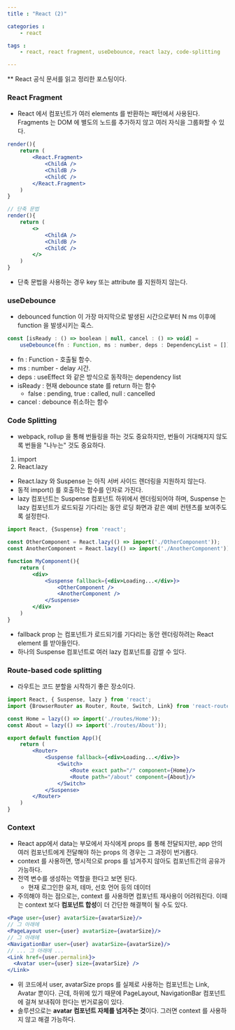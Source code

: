 ```yaml
---
title : "React (2)"

categories :
    - react

tags :
    - react, react fragment, useDebounce, react lazy, code-splitting

---
```

  ** React 공식 문서를 읽고 정리한 포스팅이다.

### React Fragment
- React 에서 컴포넌트가 여러 elements 를 반환하는 패턴에서 사용된다. Fragments 는 DOM 에 별도의 노드를 추가하지 않고 여러 자식을 그룹화할 수 있다.

```jsx
render(){
    return (
        <React.Fragment>
            <ChildA />
            <ChildB />
            <ChildC />
        </React.Fragment>
    )
}

// 단축 문법
render(){
    return (
        <>
            <ChildA />
            <ChildB />
            <ChildC />
        </>
    )
}
```

- 단축 문법을 사용하는 경우 key 또는 attribute 를 지원하지 않는다.


### useDebounce
- debounced function 이 가장 마지막으로 발생된 시간으로부터 N ms 이후에 function 을 발생시키는 훅스.

```jsx
const [isReady : () => boolean | null, cancel : () => void] = 
    useDebounce(fn : Function, ms : number, deps : DependencyList = []);
```
- fn : Function - 호출될 함수.
- ms : number - delay 시간.
- deps : useEffect 와 같은 방식으로 동작하는 dependency list
- isReady : 현재 debounce state 를 return 하는 함수
    - false : pending, true : called, null : cancelled
- cancel : debounce 취소하는 함수

### Code Splitting
- webpack, rollup 을 통해 번들링을 하는 것도 중요하지만, 번들이 거대해지지 않도록 번들을 "나누는" 것도 중요하다.
1. import
2. React.lazy
- React.lazy 와 Suspense 는 아직 서버 사이드 렌더링을 지원하지 않는다.
- 동적 import() 를 호출하는 함수를 인자로 가진다.
- lazy 컴포넌트는 Suspense 컴포넌트 하위에서 렌더링되어야 하며, Suspense 는 lazy 컴포넌트가 로드되길 기다리는 동안 로딩 화면과 같은 예비 컨텐츠를 보여주도록 설정한다.

```jsx
import React, {Suspense} from 'react';

const OtherComponent = React.lazy(() => import('./OtherComponent'));
const AnotherComponent = React.lazy(() => import('./AnotherComponent'));

function MyComponent(){
    return (
        <div>
            <Suspense fallback={<div>Loading...</div>}>
                <OtherComponent /> 
                <AnotherComponent />
            </Suspense>
        </div>
    )
}
```

- fallback prop 는 컴포넌트가 로드되기를 기다리는 동안 렌더링하려는 React element 를 받아들인다. 
- 하나의 Suspense 컴포넌트로 여러 lazy 컴포넌트를 감쌀 수 있다.

### Route-based code splitting
- 라우트는 코드 분할을 시작하기 좋은 장소이다. 

```jsx
import React, { Suspense, lazy } from 'react';
import {BrowserRouter as Router, Route, Switch, Link} from 'react-router-dom';

const Home = lazy(() => import('./routes/Home'));
const About = lazy(() => import('./routes/About'));

export default function App(){
    return (
        <Router>
            <Suspense fallback={<div>Loading...</div>}>
                <Switch>
                    <Route exact path="/" component={Home}/>
                    <Route path="/about" component={About}/>
                </Switch>
            </Suspense>
        </Router>
    )
}
```

### Context
- React app에서 data는 부모에서 자식에게 props 를 통해 전달되지만, app 안의 여러 컴포넌트에게 전달해야 하는 props 의 경우는 그 과정이 번거롭다.
- context 를 사용하면, 명시적으로 props 를 넘겨주지 않아도 컴포넌트간의 공유가 가능하다.
- 전역 변수를 생성하는 역할을 한다고 보면 된다.
    - 현재 로그인한 유저, 테마, 선호 언어 등의 데이터
- 주의해야 하는 점으로는, context 를 사용하면 컴포넌트 재사용이 어려워진다. 이때는 context 보다 **컴포넌트 합성**이 더 간단한 해결책이 될 수도 있다.

```jsx
<Page user={user} avatarSize={avatarSize}/>
// 그 아래에
<PageLayout user={user} avatarSize={avatarSize}/>
// 그 아래에
<NavigationBar user={user} avatarSize={avatarSize}/>
// ... 그 아래에 ...
<Link href={user.permalink}>
  <Avatar user={user} size={avatarSize} />
</Link>
```

- 위 코드에서 user, avatarSize props 를 실제로 사용하는 컴포넌트는 Link, Avatar 뿐이다. 근데, 하위에 있기 때문에 PageLayout, NavigationBar 컴포넌트에 걸쳐 보내줘야 한다는 번거로움이 있다.
- 솔루션으로는 **avatar 컴포넌트 자체를 넘겨주는 것**이다. 그러면 context 를 사용하지 않고 해결 가능하다.